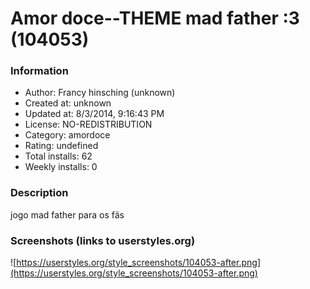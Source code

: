 # Amor doce--THEME mad father :3 (104053)

### Information
- Author: Francy hinsching (unknown)
- Created at: unknown
- Updated at: 8/3/2014, 9:16:43 PM
- License: NO-REDISTRIBUTION
- Category: amordoce
- Rating: undefined
- Total installs: 62
- Weekly installs: 0


### Description
jogo mad father para os fãs


### Screenshots (links to userstyles.org)
![https://userstyles.org/style_screenshots/104053-after.png](https://userstyles.org/style_screenshots/104053-after.png)


